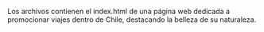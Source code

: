 Los archivos contienen el index.html de una página web dedicada a promocionar viajes dentro de Chile, destacando la belleza de su naturaleza.
